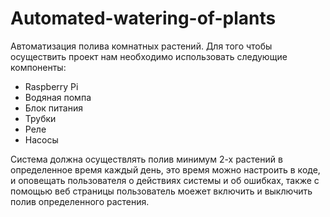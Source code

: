 # Automated-watering-of-plants
Автоматизация полива комнатных растений.
Для того чтобы осуществить проект нам необходимо использовать следующие компоненты:
 - Raspberry Pi
 - Водяная помпа
 - Блок питания
 - Трубки
 - Реле
 - Насосы

Система должна осуществлять полив минимум 2-х растений в определенное время каждый день, это время можно настроить в коде, и оповещать пользователя о действиях системы и об ошибках, 
также с помощью веб страницы пользователь моежет включить и выключить полив определенного растения.
